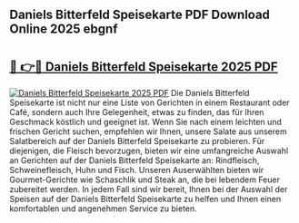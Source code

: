 ## Daniels Bitterfeld Speisekarte PDF Download Online 2025 ebgnf

# <h2><a href="http://gcc7xwu.nevu.top/?p=Daniels+Bitterfeld+Speisekarte">🔗 👉🔴 Daniels Bitterfeld Speisekarte 2025 PDF</a></h2>

[![Daniels Bitterfeld Speisekarte 2025 PDF](https://i.imgur.com/dBaPXMq.png)](http://gcc7xwu.nevu.top/?p=Daniels+Bitterfeld+Speisekarte)
Die Daniels Bitterfeld Speisekarte ist nicht nur eine Liste von Gerichten in einem Restaurant oder Café, sondern auch Ihre Gelegenheit, etwas zu finden, das für Ihren Geschmack köstlich und geeignet ist. Wenn Sie nach einem leichten und frischen Gericht suchen, empfehlen wir Ihnen, unsere Salate aus unserem Salatbereich auf der Daniels Bitterfeld Speisekarte zu probieren. Für diejenigen, die Fleisch bevorzugen, bieten wir eine umfangreiche Auswahl an Gerichten auf der Daniels Bitterfeld Speisekarte an: Rindfleisch, Schweinefleisch, Huhn und Fisch. Unseren Auserwählten bieten wir Gourmet-Gerichte wie Schaschlik und Steak an, die bei lebendem Feuer zubereitet werden. In jedem Fall sind wir bereit, Ihnen bei der Auswahl der Speisen auf der Daniels Bitterfeld Speisekarte zu helfen und Ihnen einen komfortablen und angenehmen Service zu bieten.
